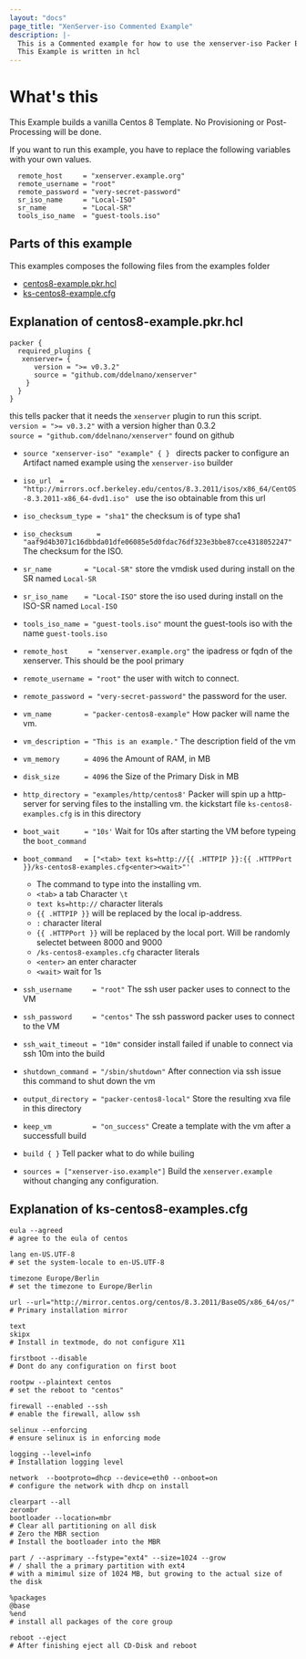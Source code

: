 ```yaml
---
layout: "docs"
page_title: "XenServer-iso Commented Example"
description: |-
  This is a Commented example for how to use the xenserver-iso Packer Builder.
  This Example is written in hcl
---
```


# What's this 
This Example builds a vanilla Centos 8 Template. No Provisioning or Post-Processing will be done.

If you want to run this example, you have to replace the following variables with your own values.
```hcl
  remote_host     = "xenserver.example.org"
  remote_username = "root"
  remote_password = "very-secret-password"
  sr_iso_name     = "Local-ISO"
  sr_name         = "Local-SR"
  tools_iso_name  = "guest-tools.iso"
```

## Parts of this example
This examples composes the following files from the examples folder

* [centos8-example.pkr.hcl](../../examples/http/centos/centos8-example.pkr.hcl)
* [ks-centos8-example.cfg](../../examples/http/centos/ks-centos8-example.cfg)


## Explanation of centos8-example.pkr.hcl

```hcl
packer {
  required_plugins {
   xenserver= {
      version = ">= v0.3.2"
      source = "github.com/ddelnano/xenserver"
    }
  }
}
```
this tells packer that it needs the `xenserver` plugin to run this script.  
`version = ">= v0.3.2"` with  a version higher than 0.3.2   
`source = "github.com/ddelnano/xenserver"` found on github   


* `source "xenserver-iso" "example" { } ` directs packer to configure an Artifact named example using the `xenserver-iso` builder

* `iso_url  = "http://mirrors.ocf.berkeley.edu/centos/8.3.2011/isos/x86_64/CentOS-8.3.2011-x86_64-dvd1.iso" ` use the iso obtainable from this url
* `iso_checksum_type = "sha1"` the checksum is of type sha1
* `iso_checksum      = "aaf9d4b3071c16dbbda01dfe06085e5d0fdac76df323e3bbe87cce4318052247"` The checksum for the ISO. 

* `sr_name        = "Local-SR"` store the vmdisk used during install on the SR named `Local-SR`
* `sr_iso_name    = "Local-ISO"` store the iso used during install on the ISO-SR named `Local-ISO`
* `tools_iso_name = "guest-tools.iso"` mount the guest-tools iso with the name `guest-tools.iso`

* `remote_host     = "xenserver.example.org"` the ipadress or fqdn of the xenserver. This should be the pool primary
* `remote_username = "root"` the user with witch to connect.
* `remote_password = "very-secret-password"` the password for the user.

* `vm_name        = "packer-centos8-example"` How packer will name the vm.
* `vm_description = "This is an example."` The description field of the vm
* `vm_memory      = 4096` the Amount of RAM, in MB
* `disk_size      = 4096` the Size of the Primary Disk in MB

* `http_directory = "examples/http/centos8'`  Packer will spin up a http-server for serving files to the installing vm. the kickstart file `ks-centos8-examples.cfg` is in this directory
* `boot_wait      = "10s'`  Wait for 10s after starting the VM before typeing the `boot_command`
* `boot_command   = ["<tab> text ks=http://{{ .HTTPIP }}:{{ .HTTPPort }}/ks-centos8-examples.cfg<enter><wait>"'` 
  * The command to type into the installing vm.
  * `<tab>` a tab Character `\t`
  * `text ks=http://` character literals
  * `{{ .HTTPIP }}` will be replaced by the local ip-address.
  * `:` character literal
  * `{{ .HTTPPort }}` will be replaced by the local port. Will be randomly selectet between 8000 and 9000
  * `/ks-centos8-examples.cfg` character literals
  * `<enter>` an enter character
  * `<wait>` wait for 1s

* `ssh_username     = "root"` The ssh user packer uses to connect to the VM
* `ssh_password     = "centos"` The ssh password packer uses to connect to the VM
* `ssh_wait_timeout = "10m"` consider install failed if unable to connect via ssh 10m into the build
* `shutdown_command = "/sbin/shutdown"` After connection via ssh issue this command to shut down the vm
* `output_directory = "packer-centos8-local"` Store the resulting xva file in this directory
* `keep_vm          = "on_success"` Create a template with the vm after a successfull build

* `build { }` Tell packer what to do while builing
* `sources = ["xenserver-iso.example"]` Build the `xenserver.example` without changing any configuration.

## Explanation of ks-centos8-examples.cfg
```
eula --agreed
# agree to the eula of centos

lang en-US.UTF-8
# set the system-locale to en-US.UTF-8

timezone Europe/Berlin
# set the timezone to Europe/Berlin

url --url="http://mirror.centos.org/centos/8.3.2011/BaseOS/x86_64/os/"
# Primary installation mirror

text
skipx
# Install in textmode, do not configure X11

firstboot --disable
# Dont do any configuration on first boot

rootpw --plaintext centos
# set the reboot to "centos"

firewall --enabled --ssh
# enable the firewall, allow ssh

selinux --enforcing
# ensure selinux is in enforcing mode

logging --level=info
# Installation logging level

network  --bootproto=dhcp --device=eth0 --onboot=on
# configure the network with dhcp on install

clearpart --all
zerombr
bootloader --location=mbr
# Clear all partitioning on all disk
# Zero the MBR section
# Install the bootloader into the MBR

part / --asprimary --fstype="ext4" --size=1024 --grow
# / shall the a primary partition with ext4
# with a mimimul size of 1024 MB, but growing to the actual size of the disk

%packages
@base
%end
# install all packages of the core group

reboot --eject
# After finishing eject all CD-Disk and reboot
```

